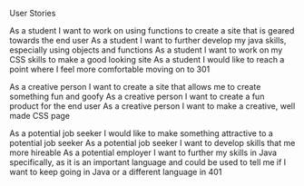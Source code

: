 User Stories

As a student I want to work on using functions to create a site that is geared towards the end user
As a student I want to further develop my java skills, especially using objects and functions
As a student I want to work on my CSS skills to make a good looking site 
As a student I would like to reach a point where I feel more comfortable moving on to 301

As a creative person I want to create a site that allows me to create something fun and goofy
As a creative person I want to create a fun product for the end user
As a creative person I want to make a creative, well made CSS page

As a potential job seeker I would like to make something attractive to a potential job seeker
As a potential job seeker I want to develop skills that me more hireable
As a potential employer I want to further my skills in Java specifically, as it is an important language and could be used to tell me if I want to keep going in Java or a different language in 401